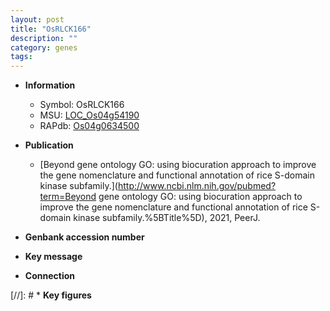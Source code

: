 ```yaml
---
layout: post
title: "OsRLCK166"
description: ""
category: genes
tags: 
---
```


* **Information**  
    + Symbol: OsRLCK166  
    + MSU: [LOC_Os04g54190](http://rice.uga.edu/cgi-bin/ORF_infopage.cgi?orf=LOC_Os04g54190)  
    + RAPdb: [Os04g0634500](https://rapdb.dna.affrc.go.jp/locus/?name=Os04g0634500)  

* **Publication**  
    + [Beyond gene ontology GO: using biocuration approach to improve the gene nomenclature and functional annotation of rice S-domain kinase subfamily.](http://www.ncbi.nlm.nih.gov/pubmed?term=Beyond gene ontology GO: using biocuration approach to improve the gene nomenclature and functional annotation of rice S-domain kinase subfamily.%5BTitle%5D), 2021, PeerJ.

* **Genbank accession number**  

* **Key message**  

* **Connection**  

[//]: # * **Key figures**  


